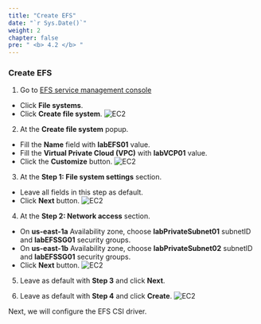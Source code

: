 ```yaml
---
title: "Create EFS"
date: "`r Sys.Date()`"
weight: 2
chapter: false
pre: " <b> 4.2 </b> "
---
```


### Create EFS

1. Go to [EFS service management console](https://console.aws.amazon.com/efs/home)

- Click **File systems**.
- Click **Create file system**.
  ![EC2](/workshop-01-wordpress-deployment-on-eks/images/2.prerequisite/ws01-createefs01.png)

2. At the **Create file system** popup.

- Fill the **Name** field with **labEFS01** value.
- Fill the **Virtual Private Cloud (VPC)** with **labVCP01** value.
- Click the **Customize** button.
  ![EC2](/workshop-01-wordpress-deployment-on-eks/images/2.prerequisite/ws01-createefs02.png)

3. At the **Step 1: File system settings** section.

- Leave all fields in this step as default.
- Click **Next** button.
  ![EC2](/workshop-01-wordpress-deployment-on-eks/images/2.prerequisite/ws01-createefs03.png)

4. At the **Step 2: Network access** section.

- On **us-east-1a** Availability zone, choose **labPrivateSubnet01** subnetID and **labEFSSG01** security groups.
- On **us-east-1b** Availability zone, choose **labPrivateSubnet02** subnetID and **labEFSSG01** security groups.
- Click **Next** button.
  ![EC2](/workshop-01-wordpress-deployment-on-eks/images/2.prerequisite/ws01-createefs04.png)

5. Leave as default with **Step 3** and click **Next**.

6. Leave as default with **Step 4** and click **Create**.
   ![EC2](/workshop-01-wordpress-deployment-on-eks/images/2.prerequisite/ws01-createefs05.png)

Next, we will configure the EFS CSI driver.
